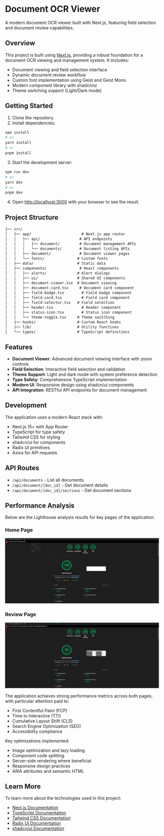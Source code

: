 # Document OCR Viewer

A modern document OCR viewer built with Next.js, featuring field selection and document review capabilities.

## Overview

This project is built using [Next.js](https://nextjs.org), providing a robust foundation for a document OCR viewing and management system. It includes:

- Document viewing and field selection interface
- Dynamic document review workflow
- Custom font implementation using Geist and Geist Mono
- Modern component library with shadcn/ui
- Theme switching support (Light/Dark mode)

## Getting Started

1. Clone the repository
2. Install dependencies:

```bash
npm install
# or
yarn install
# or
pnpm install
```

3. Start the development server:

```bash
npm run dev
# or
yarn dev
# or
pnpm dev
```

4. Open [http://localhost:3000](http://localhost:3000) with your browser to see the result.

## Project Structure

```
├── src/
│   ├── app/                       # Next.js app router
│   │   ├── api/                  # API endpoints
│   │   │   ├── document/         # Document management APIs
│   │   │   └── documents/        # Document listing APIs
│   │   ├── document/             # Document viewer pages
│   │   └── fonts/               # Custom fonts
│   ├── data/                    # Static data
│   ├── components/               # React components
│   │   ├── alerts/              # Alert dialogs
│   │   ├── ui/                  # Shared UI components
│   │   ├── document-viewer.tsx  # Document viewing
│   │   ├── document-card.tsx     # Document card component
│   │   ├── field-badge.tsx        # Field badge component
│   │   ├── field-card.tsx         # Field card component
│   │   ├── field-selector.tsx   # Field selection
│   │   ├── header.tsx             # Header component
│   │   ├── status-icon.tsx        # Status icon component
│   │   └── theme-toggle.tsx     # Theme switching
│   ├── hooks/                   # Custom React hooks
│   ├── lib/                     # Utility functions
│   └── types/                   # TypeScript definitions
```

## Features

- **Document Viewer**: Advanced document viewing interface with zoom controls
- **Field Selection**: Interactive field selection and validation
- **Theme Support**: Light and dark mode with system preference detection
- **Type Safety**: Comprehensive TypeScript implementation
- **Modern UI**: Responsive design using shadcn/ui components
- **API Integration**: RESTful API endpoints for document management

## Development

The application uses a modern React stack with:

- Next.js 15+ with App Router
- TypeScript for type safety
- Tailwind CSS for styling
- shadcn/ui for components
- Radix UI primitives
- Axios for API requests

## API Routes

- `/api/documents` - List all documents
- `/api/document/[doc_id]` - Get document details
- `/api/document/[doc_id]/sections` - Get document sections

## Performance Analysis

Below are the Lighthouse analysis results for key pages of the application:

### Home Page
![Home Page Lighthouse Analysis](/lighthouse/home-page.png)

### Review Page
![Review Page Lighthouse Analysis](/lighthouse/review-page.png)

The application achieves strong performance metrics across both pages, with particular attention paid to:

- First Contentful Paint (FCP)
- Time to Interactive (TTI) 
- Cumulative Layout Shift (CLS)
- Search Engine Optimization (SEO)
- Accessibility compliance

Key optimizations implemented:
- Image optimization and lazy loading
- Component code splitting
- Server-side rendering where beneficial
- Responsive design practices
- ARIA attributes and semantic HTML


## Learn More

To learn more about the technologies used in this project:

- [Next.js Documentation](https://nextjs.org/docs)
- [TypeScript Documentation](https://www.typescriptlang.org/docs/)
- [Tailwind CSS Documentation](https://tailwindcss.com/docs)
- [Radix UI Documentation](https://www.radix-ui.com/docs/primitives)
- [shadcn/ui Documentation](https://ui.shadcn.com/docs)
